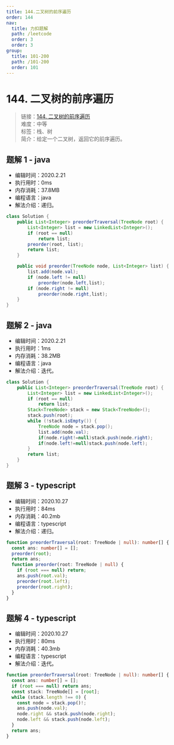 ```yaml
---
title: 144.二叉树的前序遍历
order: 144
nav:
  title: 力扣题解
  path: /leetcode
  order: 3
  order: 3
group:
  title: 101-200
  path: /101-200
  order: 101
---
```


# 144. 二叉树的前序遍历

> 链接：[144. 二叉树的前序遍历](https://leetcode-cn.com/problems/binary-tree-preorder-traversal/)  
> 难度：中等  
> 标签：栈、树  
> 简介：给定一个二叉树，返回它的前序遍历。

## 题解 1 - java

- 编辑时间：2020.2.21
- 执行用时：0ms
- 内存消耗：37.8MB
- 编程语言：java
- 解法介绍：递归。

```java
class Solution {
	public List<Integer> preorderTraversal(TreeNode root) {
		List<Integer> list = new LinkedList<Integer>();
		if (root == null)
			return list;
		preorder(root, list);
		return list;
	}

	public void preorder(TreeNode node, List<Integer> list) {
		list.add(node.val);
		if (node.left != null)
			preorder(node.left,list);
		if (node.right != null)
			preorder(node.right,list);
	}
}
```

## 题解 2 - java

- 编辑时间：2020.2.21
- 执行用时：1ms
- 内存消耗：38.2MB
- 编程语言：java
- 解法介绍：迭代。

```java
class Solution {
	public List<Integer> preorderTraversal(TreeNode root) {
		List<Integer> list = new LinkedList<Integer>();
		if (root == null)
			return list;
		Stack<TreeNode> stack = new Stack<TreeNode>();
		stack.push(root);
		while (!stack.isEmpty()) {
			TreeNode node = stack.pop();
			list.add(node.val);
			if(node.right!=null)stack.push(node.right);
			if(node.left!=null)stack.push(node.left);
		}
		return list;
	}
}
```

## 题解 3 - typescript

- 编辑时间：2020.10.27
- 执行用时：84ms
- 内存消耗：40.2mb
- 编程语言：typescript
- 解法介绍：递归。

```typescript
function preorderTraversal(root: TreeNode | null): number[] {
  const ans: number[] = [];
  preorder(root);
  return ans;
  function preorder(root: TreeNode | null) {
    if (root === null) return;
    ans.push(root.val);
    preorder(root.left);
    preorder(root.right);
  }
}
```

## 题解 4 - typescript

- 编辑时间：2020.10.27
- 执行用时：80ms
- 内存消耗：40.3mb
- 编程语言：typescript
- 解法介绍：迭代。

```typescript
function preorderTraversal(root: TreeNode | null): number[] {
  const ans: number[] = [];
  if (root === null) return ans;
  const stack: TreeNode[] = [root];
  while (stack.length !== 0) {
    const node = stack.pop()!;
    ans.push(node.val);
    node.right && stack.push(node.right);
    node.left && stack.push(node.left);
  }
  return ans;
}
```

